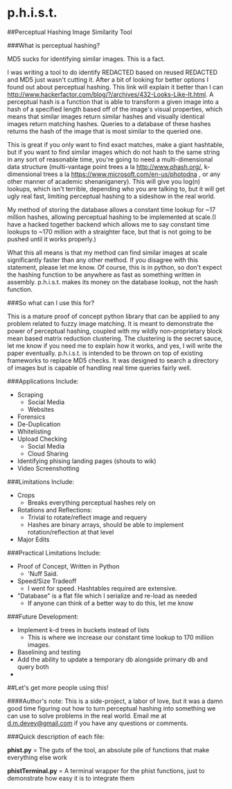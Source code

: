# p.h.i.s.t.
##Perceptual Hashing Image Similarity Tool

###What is perceptual hashing?

MD5 sucks for identifying similar images. This is a fact.

I was writing a tool to do identify REDACTED based on reused REDACTED and MD5 just wasn't cutting it. After a bit of looking for better options I found out about perceptual hashing. This link will explain it better than I can <html> http://www.hackerfactor.com/blog/?/archives/432-Looks-Like-It.html</html>. A perceptual hash is a function that is able to transform a given image into a hash of a specified length based off of the image's visual properties, which means that similar images return similar hashes and visually identical images return matching hashes. Queries to a database of these hashes returns the hash of the image that is most similar to the queried one. 

This is great if you only want to find exact matches, make a giant hashtable, but if you want to find similar images which do not hash to the same string in any sort of reasonable time, you're going to need a multi-dimensional data structure (multi-vantage point trees a la <html>http://www.phash.org/</html>, k-dimensional trees a la <html> https://www.microsoft.com/en-us/photodna </html>, or any other manner of academic shenaniganery). This will give you log(n) lookups, which isn't terrible, depending who you are talking to, but it will get ugly real fast, limiting perceptual hashing to a sideshow in the real world.

My method of storing the database allows a constant time lookup for ~17 million hashes, allowing perceptual hashing to be implemented at scale.(I have a hacked together backend which allows me to say constant time lookups to ~170 million with a straighter face, but that is not going to be pushed until it works properly.)

What this all means is that my method can find similar images at scale significantly faster than any other method. If you disagree with this statement, please let me know. 
Of course, this is in python, so don't expect the hashing function to be anywhere as fast as something written in assembly. p.h.i.s.t. makes its money on the database lookup, not the hash function.

###So what can I use this for?

This is a mature proof of concept python library that can be applied to any problem related to fuzzy image matching. It is meant to demonstrate the power of perceptual hashing, coupled with my wildly non-proprietary block mean based matrix reduction clustering. The clustering is the secret sauce, let me know if you need me to explain how it works, and yes, I will write the paper eventually. p.h.i.s.t. is intended to be thrown on top of existing frameworks to replace MD5 checks. It was designed to search a directory of images but is capable of handling real time queries fairly well. 

###Applications Include:
* Scraping 
  *    Social Media
  *   Websites
* Forensics
* De-Duplication
* Whitelisting
* Upload Checking
  *   Social Media
  *   Cloud Sharing
* Identifying phising landing pages (shouts to wik)
* Video Screenshotting

###Limitations Include:
* Crops 
  *    Breaks everything perceptual hashes rely on
* Rotations and Reflections:
  *    Trivial to rotate/reflect image and requery
  *    Hashes are binary arrays, should be able to implement rotation/reflection at that level
* Major Edits

###Practical Limitations Include:
* Proof of Concept, Written in Python
  *    'Nuff Said.
* Speed/Size Tradeoff
  *    I went for speed. Hashtables required are extensive. 
* "Database" is a flat file which I serialize and re-load as needed
  *   If anyone can think of a better way to do this, let me know
    
###Future Development:
* Implement k-d trees in buckets instead of lists
  * This is where we increase our constant time lookup to 170 million images. 
* Baselining and testing
* Add the ability to update a temporary db alongside primary db and query both
* 
##Let's get more people using this!

####Author's note:
This is a side-project, a labor of love, but it was a damn good time figuring out how to turn perceptual hashing into something we can use to solve problems in the real world.
Email me at <html>d.m.devey@gmail.com</html> if you have any questions or comments.

###Quick description of each file:

**phist.py** = The guts of the tool, an absolute pile of functions that make everything else work

**phistTerminal.py** = A terminal wrapper for the phist functions, just to demonstrate how easy it is to integrate them
